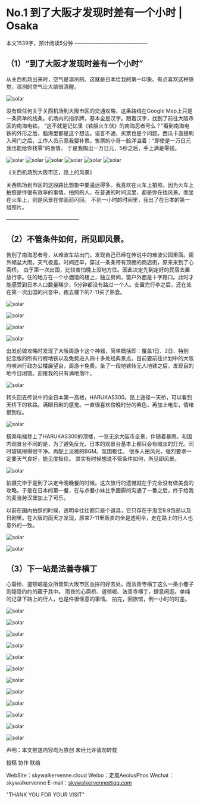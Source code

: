 # No.1 到了大阪才发现时差有一个小时 | Osaka

本文1539字，预计阅读5分钟
——————————————

## （1）“到了大阪才发现时差有一个小时”

从关西机场出来时，空气是凛冽的。这就是日本给我的第一印象。有点喜欢这种感觉，凛冽的空气让大脑很清醒。

![solar](/destination/overseas/osaka/1_到了大阪才发现时差有一个小时_Osaka/001.jpg)

没有做任何关于关西机场到大阪市区的交通攻略，这条路线在Google Map上只是一条简单的线条。机场内的指示牌，基本全是汉字。跟着汉字，找到了前往大阪市区的南海电铁。
“这不就是记忆里《铁胆火车侠》的南海忍者号么？”看到南海电铁的外形之后，脑海里都是这个想法。语言不通，买票也是个问题。西瓜卡直接刷入闸门之后，工作人员示意我要补票。售票的小哥一脸洋溢着：“即使是一万日元我也能给你找零”的表情。
于是我掏出一万日元，5秒之后，手上满是零钱。

![solar](/destination/overseas/osaka/1_到了大阪才发现时差有一个小时_Osaka/002.jpg)
![solar](/destination/overseas/osaka/1_到了大阪才发现时差有一个小时_Osaka/003.jpg)
![solar](/destination/overseas/osaka/1_到了大阪才发现时差有一个小时_Osaka/004.jpg)
![solar](/destination/overseas/osaka/1_到了大阪才发现时差有一个小时_Osaka/005.jpg)
![solar](/destination/overseas/osaka/1_到了大阪才发现时差有一个小时_Osaka/006.jpg)
![solar](/destination/overseas/osaka/1_到了大阪才发现时差有一个小时_Osaka/007.jpg)

《关西机场到大阪市区，路上的风景》

关西机场到市区的这段路比想象中要遥远得多。我喜欢在火车上拍照。因为火车上拍照是件很有效率的事情。拍照的人，在普通的时间流里，都是你在找风景。而坐在火车上，则是风景在你面前闪回。
不到一小时的时间里，我出了在日本的第一组照片。

——————————————

## （2）不管条件如何，所见即风景。

告别了南海忍者号，从难波车站出门。发现自己已经在传说中的难波公园里面。窗外倾盆大雨。天气极差。时间还早，穿过一条条带有顶棚的商店街，原来来到了心斋桥。
由于第一次出国，比较害怕晚上没地方住。因此决定先到定好的民宿去置放行李。住的地方在一个小酒馆的楼上，独立房间，窗户外面是十字路口。此时才能感受到日本人口数量稀少，5分钟都没有路过一个人。安置完行李之后，还在处在第一次出国的兴奋中，跑去楼下的7-11买了熟食。

![solar](/destination/overseas/osaka/1_到了大阪才发现时差有一个小时_Osaka/008.jpg)

![solar](/destination/overseas/osaka/1_到了大阪才发现时差有一个小时_Osaka/009.jpg)

![solar](/destination/overseas/osaka/1_到了大阪才发现时差有一个小时_Osaka/010.jpg)

![solar](/destination/overseas/osaka/1_到了大阪才发现时差有一个小时_Osaka/011.jpg)


出发前做攻略时发现了大阪周游卡这个神器，简单概括即：覆盖1日、2日、特别纪念版的所有行程地铁以及免费进入四十多处经典景点。目前要前往计划中的大阪府咲洲行政办公楼展望台，周游卡免费。坐了一段地铁转无人地铁之后，发现目的地今日闭馆。迎接我的只有满地落叶。

![solar](/destination/overseas/osaka/1_到了大阪才发现时差有一个小时_Osaka/012.jpg)


转头回去传说中的全日本第一高楼，HARUKAS300。路上途径一天桥，可以看到天桥下的铁路。满眼日剧的感觉。一直很喜欢傍晚时分的紫色，再加上电车，情绪很到位。

![solar](/destination/overseas/osaka/1_到了大阪才发现时差有一个小时_Osaka/013.jpg)


搭乘电梯登上了HARUKAS300的顶楼，一览无余大阪市全景，伴随着暴雨。和国内观景台不同的是，为了避免反光，日本的观景台基本上都只会有暗淡的灯光。同时玻璃擦得很干净。再配上淡雅的BGM。氛围极佳。
很多人拍风光，强烈要求一定要天气良好，能见度极佳。
其实有时候想说不管条件如何，所见即风景。

![solar](/destination/overseas/osaka/1_到了大阪才发现时差有一个小时_Osaka/014.jpg)


拍摄完毕于是到了决定今晚晚餐的时候。这次旅行的遗憾就在于完全没有做美食的攻略。于是在日本的第一餐，在与点餐小妹比手画脚的沟通了一番之后，终于给我的麦当劳汉堡加上了可乐。

以前在国内拍照的时候，透明伞往往都只是个道具，它只存在于淘宝9.9包邮以及日剧里。在大阪的雨天才发现，原来7-11里贩卖的全是透明伞，走在路上的行人也意外的一致。

![solar](/destination/overseas/osaka/1_到了大阪才发现时差有一个小时_Osaka/015.jpg)

![solar](/destination/overseas/osaka/1_到了大阪才发现时差有一个小时_Osaka/016.jpg)


## （3）下一站是法善寺横丁
心斋桥、道顿崛是众所皆知大阪市区血拼的好去处。而法善寺横丁这么一条小巷子则隐隐约约的藏于其中。
雨夜的心斋桥、道顿崛、法善寺横丁，肆意闲逛。单纯的记录下路上的行人，也是件很惬意的事情。
拍完，回旅馆，倒一小时的时差。


![solar](/destination/overseas/osaka/1_到了大阪才发现时差有一个小时_Osaka/017.jpg)

![solar](/destination/overseas/osaka/1_到了大阪才发现时差有一个小时_Osaka/018.jpg)

![solar](/destination/overseas/osaka/1_到了大阪才发现时差有一个小时_Osaka/019.jpg)

![solar](/destination/overseas/osaka/1_到了大阪才发现时差有一个小时_Osaka/020.jpg)

![solar](/destination/overseas/osaka/1_到了大阪才发现时差有一个小时_Osaka/021.jpg)

![solar](/destination/overseas/osaka/1_到了大阪才发现时差有一个小时_Osaka/022.jpg)

![solar](/destination/overseas/osaka/1_到了大阪才发现时差有一个小时_Osaka/023.jpg)

![solar](/destination/overseas/osaka/1_到了大阪才发现时差有一个小时_Osaka/024.jpg)

![solar](/destination/overseas/osaka/1_到了大阪才发现时差有一个小时_Osaka/025.jpg)

![solar](/destination/overseas/osaka/1_到了大阪才发现时差有一个小时_Osaka/026.jpg)

![solar](/destination/overseas/osaka/1_到了大阪才发现时差有一个小时_Osaka/027.jpg)

![solar](/destination/overseas/osaka/1_到了大阪才发现时差有一个小时_Osaka/028.jpg)

 声明：本文推送内容均为原创 未经允许请勿转载

投稿 协作 联络

WebSite：skywalkervenne.cloud
Weibo：定風AeolusPhos
Wechat：skywalkervenne
E-mail：skywalkervenne@qq.com 

"THANK YOU FOR YOUR VISIT"



